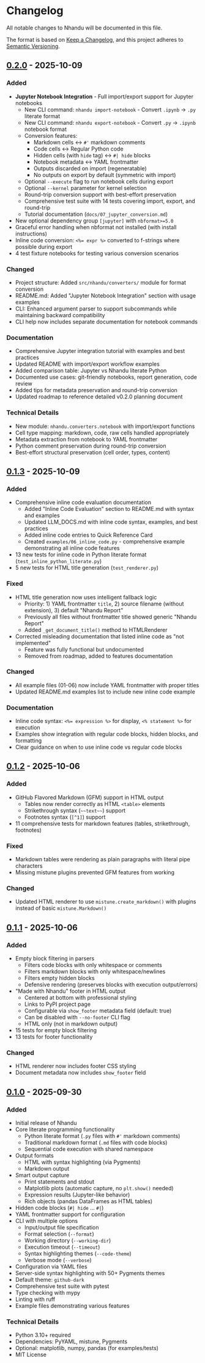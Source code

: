 # Changelog

All notable changes to Nhandu will be documented in this file.

The format is based on [Keep a Changelog](https://keepachangelog.com/en/1.1.0/),
and this project adheres to [Semantic Versioning](https://semver.org/spec/v2.0.0.html).

## [0.2.0] - 2025-10-09

### Added
- **Jupyter Notebook Integration** - Full import/export support for Jupyter notebooks
  - New CLI command: `nhandu import-notebook` - Convert `.ipynb` → `.py` literate format
  - New CLI command: `nhandu export-notebook` - Convert `.py` → `.ipynb` notebook format
  - Conversion features:
    - Markdown cells ↔ `#'` markdown comments
    - Code cells ↔ Regular Python code
    - Hidden cells (with `hide` tag) ↔ `#| hide` blocks
    - Notebook metadata ↔ YAML frontmatter
    - Outputs discarded on import (regeneratable)
    - No outputs on export by default (symmetric with import)
  - Optional `--execute` flag to run notebook cells during export
  - Optional `--kernel` parameter for kernel selection
  - Round-trip conversion support with best-effort preservation
  - Comprehensive test suite with 14 tests covering import, export, and round-trip
  - Tutorial documentation (`docs/07_jupyter_conversion.md`)
- New optional dependency group `[jupyter]` with `nbformat>=5.0`
- Graceful error handling when nbformat not installed (with install instructions)
- Inline code conversion: `<%= expr %>` converted to f-strings where possible during export
- 4 test fixture notebooks for testing various conversion scenarios

### Changed
- Project structure: Added `src/nhandu/converters/` module for format conversion
- README.md: Added "Jupyter Notebook Integration" section with usage examples
- CLI: Enhanced argument parser to support subcommands while maintaining backward compatibility
- CLI help now includes separate documentation for notebook commands

### Documentation
- Comprehensive Jupyter integration tutorial with examples and best practices
- Updated README with import/export workflow examples
- Added comparison table: Jupyter vs Nhandu literate Python
- Documented use cases: git-friendly notebooks, report generation, code review
- Added tips for metadata preservation and round-trip conversion
- Updated roadmap to reference detailed v0.2.0 planning document

### Technical Details
- New module: `nhandu.converters.notebook` with import/export functions
- Cell type mapping: markdown, code, raw cells handled appropriately
- Metadata extraction from notebook to YAML frontmatter
- Python comment preservation during round-trip conversion
- Best-effort structural preservation (cell order, types, content)

## [0.1.3] - 2025-10-09

### Added
- Comprehensive inline code evaluation documentation
  - Added "Inline Code Evaluation" section to README.md with syntax and examples
  - Updated LLM_DOCS.md with inline code syntax, examples, and best practices
  - Added inline code entries to Quick Reference Card
  - Created `examples/06_inline_code.py` - comprehensive example demonstrating all inline code features
- 13 new tests for inline code in Python literate format (`test_inline_python_literate.py`)
- 5 new tests for HTML title generation (`test_renderer.py`)

### Fixed
- HTML title generation now uses intelligent fallback logic
  - Priority: 1) YAML frontmatter `title`, 2) source filename (without extension), 3) default "Nhandu Report"
  - Previously all files without frontmatter title showed generic "Nhandu Report"
  - Added `_get_document_title()` method to HTMLRenderer
- Corrected misleading documentation that listed inline code as "not implemented"
  - Feature was fully functional but undocumented
  - Removed from roadmap, added to features documentation

### Changed
- All example files (01-06) now include YAML frontmatter with proper titles
- Updated README.md examples list to include new inline code example

### Documentation
- Inline code syntax: `<%= expression %>` for display, `<% statement %>` for execution
- Examples show integration with regular code blocks, hidden blocks, and formatting
- Clear guidance on when to use inline code vs regular code blocks

## [0.1.2] - 2025-10-06

### Added
- GitHub Flavored Markdown (GFM) support in HTML output
  - Tables now render correctly as HTML `<table>` elements
  - Strikethrough syntax (`~~text~~`) support
  - Footnotes syntax (`[^1]`) support
- 11 comprehensive tests for markdown features (tables, strikethrough, footnotes)

### Fixed
- Markdown tables were rendering as plain paragraphs with literal pipe characters
- Missing mistune plugins prevented GFM features from working

### Changed
- Updated HTML renderer to use `mistune.create_markdown()` with plugins instead of basic `mistune.Markdown()`

## [0.1.1] - 2025-10-06

### Added
- Empty block filtering in parsers
  - Filters code blocks with only whitespace or comments
  - Filters markdown blocks with only whitespace/newlines
  - Filters empty hidden blocks
  - Defensive rendering (preserves blocks with execution output/errors)
- "Made with Nhandu" footer in HTML output
  - Centered at bottom with professional styling
  - Links to PyPI project page
  - Configurable via `show_footer` metadata field (default: true)
  - Can be disabled with `--no-footer` CLI flag
  - HTML only (not in markdown output)
- 15 tests for empty block filtering
- 13 tests for footer functionality

### Changed
- HTML renderer now includes footer CSS styling
- Document metadata now includes `show_footer` field

## [0.1.0] - 2025-09-30

### Added
- Initial release of Nhandu
- Core literate programming functionality
  - Python literate format (`.py` files with `#'` markdown comments)
  - Traditional markdown format (`.md` files with code blocks)
  - Sequential code execution with shared namespace
- Output formats
  - HTML with syntax highlighting (via Pygments)
  - Markdown output
- Smart output capture
  - Print statements and stdout
  - Matplotlib plots (automatic capture, no `plt.show()` needed)
  - Expression results (Jupyter-like behavior)
  - Rich objects (pandas DataFrames as HTML tables)
- Hidden code blocks (`#| hide` ... `#|`)
- YAML frontmatter support for configuration
- CLI with multiple options
  - Input/output file specification
  - Format selection (`--format`)
  - Working directory (`--working-dir`)
  - Execution timeout (`--timeout`)
  - Syntax highlighting themes (`--code-theme`)
  - Verbose mode (`--verbose`)
- Configuration via YAML files
- Server-side syntax highlighting with 50+ Pygments themes
- Default theme: `github-dark`
- Comprehensive test suite with pytest
- Type checking with mypy
- Linting with ruff
- Example files demonstrating various features

### Technical Details
- Python 3.10+ required
- Dependencies: PyYAML, mistune, Pygments
- Optional: matplotlib, numpy, pandas (for examples/tests)
- MIT License

[0.2.0]: https://github.com/tresoldi/nhandu/compare/v0.1.3...v0.2.0
[0.1.3]: https://github.com/tresoldi/nhandu/compare/v0.1.2...v0.1.3
[0.1.2]: https://github.com/tresoldi/nhandu/compare/v0.1.1...v0.1.2
[0.1.1]: https://github.com/tresoldi/nhandu/compare/v0.1.0...v0.1.1
[0.1.0]: https://github.com/tresoldi/nhandu/releases/tag/v0.1.0
